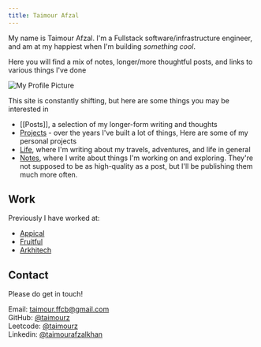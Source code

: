 ```yaml
---
title: Taimour Afzal
---
```


<div class="welcome">
<div>

My name is Taimour Afzal. I'm a Fullstack software/infrastructure engineer, and am at my happiest when I'm building <i>something cool</i>.

Here you will find a mix of notes, longer/more thoughtful posts, and links to various things I've done

</div>


<div class="me">
  <img src="/images/portfolio.jpg" alt="My Profile Picture" />
</div>


</div>


This site is constantly shifting, but here are some things you may be interested in
- [[Posts]], a selection of my longer-form writing and thoughts
- [Projects](/projects) - over the years I've built a lot of things, Here are some of my personal projects
- [Life](/life), where I'm writing about my travels, adventures, and life in general
- [Notes](/notes), where I write about things I'm working on and exploring. They're not supposed to be as high-quality as a post, but I'll be publishing them much more often.

## Work

Previously I have worked at: 

- [Appical](https://www.appical.com/)<br>
- [Fruitful](https://www.meetfruitful.com/)<br>
- [Arkhitech](https://www.arkhitech.com/)<br>


## Contact
Please do get in touch!

Email: taimour.ffcb@gmail.com<br>
GitHub: [@taimourz](https://github.com/taimourz)<br>
Leetcode: [@taimourz](https://leetcode.com/u/taimourz/)<br>
Linkedin: [@taimourafzalkhan](http://linkedin.com/in/taimourafzalkhan)<br>

